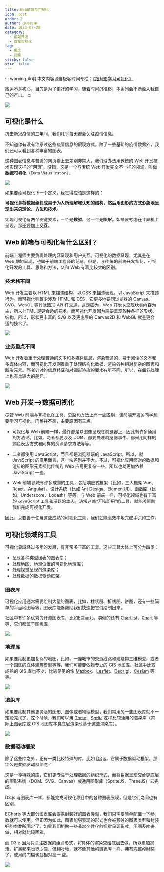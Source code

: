 ```yaml
---
title: Web前端与可视化
icon: post
order: 2
author: 小孙同学
date: 2023-07-28
category:
  - 前端开发
  - 数据可视化
tag:
  - 概念
  - 指南
sticky: false
star: false
---
```


::: warning 声明
本文内容源自极客时间专栏：[《跟月影学习可视化》](https://time.geekbang.org/column/intro/100053801)

搬运不是初心，目的是为了更好的学习，随着时间的推移，本系列会不断融入我自己的产出。
:::

![](https://files.sunguoqi.com/brain-images/202307281145278.png)

## 可视化是什么

抗击新冠疫情的三年间，我们几乎每天都会关注疫情信息。

不知道你有没有注意过这些疫情信息的展现方式。除了一些基础的疫情数据外，我们还可以看到各种丰富的图表。

这种图表信息与普通的网页看上去差别非常大，我们没办法用传统的 Web 开发技术实现这样的“网页”。没错，这是一个与传统 Web 开发完全不一样的领域，叫做**数据可视化**（Data Visualization）。

![](https://files.sunguoqi.com/brain-images/202307281157862.jpg)

如果要给可视化下一个定义，我觉得应该是这样的：

**可视化是将数据组织成易于为人所理解和认知的结构，然后用图形的方式形象地呈现出来的理论、方法和技术。**

实现可视化有两个关键要素，一个是**数据**，另一个是**图形**。如果要考虑在计算机上呈现，那还要加上**交互**。

## Web 前端与可视化有什么区别？

前端工程师主要负责处理内容呈现和用户交互。可视化的数据呈现，尤其是在 Web 端的呈现，也属于前端工程师的范畴。但是，与传统的前端开发相比，可视化开发的工具、思路和方法，又和 Web 有着比较大的区别。

### 技术栈不同

Web 开发主要以 HTML 来描述结构，以 CSS 来描述表现，以 JavaScript 来描述行为。而可视化则较少涉及 HTML 和 CSS，它更多地要同浏览器的 Canvas、SVG、WebGL 等其他图形 API 打交道。这是因为，Web 开发以呈现块状内容为主，所以 HTML 是更合适的技术。而可视化开发因为需要呈现各种各样的形状、结构，所以，形状更丰富的 SVG 以及更底层的 Canvas2D 和 WebGL 就是更合适的技术了。

![](https://files.sunguoqi.com/brain-images/202307281150404.png)

### 业务重点不同

Web 开发着重于处理普通的文本和多媒体信息，渲染普通的、易于阅读的文本和多媒体内容，而可视化开发则着重于处理结构化数据，渲染各种相对复杂的图表和图形元素。两者针对的信息特征和对图形渲染的要求有所不同，所以，在细节处理上也有比较大的差异。

![](https://files.sunguoqi.com/brain-images/202307281213070.png)

## Web 开发—>数据可视化

尽管 Web 前端与可视化在工具、思路和方法上有一些区别，但前端开发的同学想要学习可视化，门槛并不高，主要原因有三点。

- 可视化与 Web 前端一样，最终都是以图像呈现在浏览器上，因此有许多通用的方法论。比如，两者都要涉及 DOM、都要处理浏览器事件、都采用同样的颜色表达方式和同样的资源请求方法等等。

- 二者都使用 JavaScript，而且都是浏览器端的 JavaScript。所以，就 JavaScript 的应用而言，这一块差别并不大。不过，可视化应用面对的数据和渲染的图形元素都比传统的 Web 应用更复杂一些，所以也就更加依赖 JavaScript 一些。

- Web 前端领域有许多成熟的工具，包括响应式框架（比如，三大框架 Vue、React、Angular）、设计系统（比如 Ant Design、ElementUI）、函数库（比如，Underscore、Lodash）等等。与 Web 前端一样，可视化领域也有丰富的 JavaScript 工具和活跃的生态，通常这些“开箱即用”的工具，就能够帮助我们完成可视化开发。

因此，只要善于使用这些成熟的可视化工具，我们就能高效率地完成手头的工作。

## 可视化领域的工具

可视化领域经过多年的发展，有非常多丰富的工具。这些工具大体上可分为四类：

- 呈现各种类型图表的图表库；
- 处理地图、地理位置的可视化地理库；
- 处理视觉呈现的渲染库；
- 处理数据的数据驱动框架。

### 图表库

可视化应用通常需要绘制大量的图表，比如，柱状图、折线图、饼图，还有一些简单的平面地图等等。图表库能够帮助我们快速把它们绘制出来。

社区中有许多优秀的开源图表库，比如[ECharts](https://echarts.apache.org/zh/index.html)，类似的还有 [Chartlist](https://gionkunz.github.io/chartist-js/)、[Chart](https://www.chartjs.org/) 等等，它们都属于图表库。

![](https://files.sunguoqi.com/brain-images/202307281406593.png)

### 地理库

如果要绘制更加复杂的地图，比如，一座城市的交通线路和建筑物三维模型，或者一个园区的立体建筑模型等等，我们可能要依赖专业的 GIS 地图库。社区中比较成熟的 GIS 库也不少，比较常见的像 [Mapbox](https://www.mapbox.com/)、[Leaflet](https://leafletjs.com/)、[Deck.gl](https://deck.gl/)、[Cesium](https://cesium.com/) 等等。

![](https://files.sunguoqi.com/brain-images/202307281409593.png)

### 渲染库

如果要绘制其他更灵活的图形、图像或者物理模型，我们常用的一些图表库就不一定能完成了。这个时候，我们可以用 [Three](https://threejs.org/)、[Sprite](https://spritejs.com/#/) 这样比较通用的渲染库（实际上图表库或 GIS 地图库本身底层渲染也基于这些渲染库）。

![](https://files.sunguoqi.com/brain-images/202307281411038.png)

### 数据驱动框架

除了这些库之外，还有一类比较特殊的库，比如 [D3.js](https://d3js.org/)，它属于数据驱动框架。那什么是数据驱动框架呢？

这是一种特殊的库，它们更专注于处理数据的组织形式，而将数据呈现交给更底层的图形系统（DOM、SVG、Canvas）或通用图形库（SpriteJS、ThreeJS）去完成。

D3.js 与图表库一样，都能完成可视化项目中的各种图表展现，但是它们之间也有区别。

ECharts 等大部分图表库会提供封装好的图表类型，我们只需要简单配置一下参数就可以使用。但正因为如此，图表能够表现的形式也会被预设的图表类型和封装好的参数所固定了。如果我们想做一些非常个性化的视觉呈现形式，用图表库来做，相对就比较困难。

而 D3.js 因为只关注数据的组织形式，将具体的渲染交给底层去做，所以更加灵活，扩展起来也很方便。但相对地，就不像其他的图表库一样，拥有完整的封装了，使用的门槛也就相对高一
些。

![](https://files.sunguoqi.com/brain-images/202307281412450.png)
